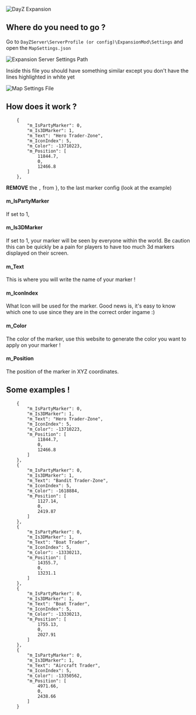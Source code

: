 ![DayZ Expansion](https://i.imgur.com/cTbqjAr.png)

## Where do you need to go ?

Go to `DayZServer\ServerProfile (or config)\ExpansionMod\Settings` and open the `MapSettings.json`

![Expansion Server Settings Path](https://i.imgur.com/Bste9wW.png)

Inside this file you should have something similar except you don't have the lines highlighted in white yet

![Map Settings File](https://i.imgur.com/3IPs6GC.png)

## How does it work ?

        {
            "m_IsPartyMarker": 0,
            "m_Is3DMarker": 1,
            "m_Text": "Hero Trader-Zone",
            "m_IconIndex": 5,
            "m_Color": -13710223,
            "m_Position": [
                11844.7,
                0,
                12466.8
            ]
        },

**REMOVE** the `,` from }, to the last marker config (look at the example)

#### m_IsPartyMarker

If set to 1,

#### m_Is3DMarker

If set to 1, your marker will be seen by everyone within the world. Be caution this can be quickly be a pain for players to have too much 3d markers displayed on their screen.

#### m_Text

This is where you will write the name of your marker !

#### m_IconIndex

What Icon will be used for the marker. Good news is, it's easy to know which one to use since they are in the correct order ingame :)

#### m_Color

The color of the marker, use this website to generate the color you want to apply on your marker !

#### m_Position

The position of the marker in XYZ coordinates.

## Some examples !

        {
            "m_IsPartyMarker": 0,
            "m_Is3DMarker": 1,
            "m_Text": "Hero Trader-Zone",
            "m_IconIndex": 5,
            "m_Color": -13710223,
            "m_Position": [
                11844.7,
                0,
                12466.8
            ]
        },
        {
            "m_IsPartyMarker": 0,
            "m_Is3DMarker": 1,
            "m_Text": "Bandit Trader-Zone",
            "m_IconIndex": 5,
            "m_Color": -1618884,
            "m_Position": [
                1127.14,
                0,
                2419.87
            ]
        },
        {
            "m_IsPartyMarker": 0,
            "m_Is3DMarker": 1,
            "m_Text": "Boat Trader",
            "m_IconIndex": 5,
            "m_Color": -13330213,
            "m_Position": [
                14355.7,
                0,
                13231.1
            ]
        },
        {
            "m_IsPartyMarker": 0,
            "m_Is3DMarker": 1,
            "m_Text": "Boat Trader",
            "m_IconIndex": 5,
            "m_Color": -13330213,
            "m_Position": [
                1755.13,
                0,
                2027.91
            ]
        },
        {
            "m_IsPartyMarker": 0,
            "m_Is3DMarker": 1,
            "m_Text": "Aircraft Trader",
            "m_IconIndex": 5,
            "m_Color": -13350562,
            "m_Position": [
                4971.66,
                0,
                2438.66
            ]
        }
